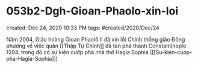 # 053b2-Dgh-Gioan-Phaolo-xin-loi

created: Dec 24, 2020 10:33 PM
tags: #created/2020/Dec/24

Năm 2004, Giáo hoàng Gioan Phaolô II  đã xin lỗi Chính thống giáo Đông phương về việc quân [[Thập Tự Chinh]] đã tàn phá thành Constantinople 1204, trong đó có sự kiện cướp phá nhà thờ Hagia Sophia ([[Su-kien-cuop-pha-Hagia-Sophia]])